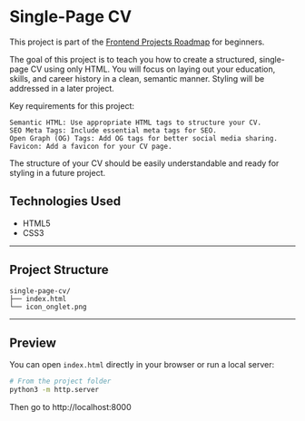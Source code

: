 # Single-Page CV 
This project is part of the [Frontend Projects Roadmap](https://roadmap.sh/frontend/projects) for beginners.

The goal of this project is to teach you how to create a structured, single-page CV using only HTML. You will focus on laying out your education, skills, and career history in a clean, semantic manner. Styling will be addressed in a later project.

Key requirements for this project:

    Semantic HTML: Use appropriate HTML tags to structure your CV.
    SEO Meta Tags: Include essential meta tags for SEO.
    Open Graph (OG) Tags: Add OG tags for better social media sharing.
    Favicon: Add a favicon for your CV page.

The structure of your CV should be easily understandable and ready for styling in a future project.

## Technologies Used

- HTML5
- CSS3

---

## Project Structure

```
single-page-cv/
├── index.html
└── icon_onglet.png
```

---

##  Preview

You can open `index.html` directly in your browser or run a local server:

```bash
# From the project folder
python3 -m http.server
```

Then go to http://localhost:8000